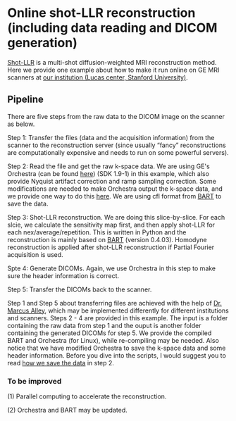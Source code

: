 # Online shot-LLR reconstruction (including data reading and DICOM generation)

[Shot-LLR](https://onlinelibrary.wiley.com/doi/full/10.1002/mrm.27488) is a multi-shot diffusion-weighted MRI reconstruction method. Here we provide one example about how to make it run online on GE MRI scanners at [our institution (Lucas center, Stanford University)](https://med.stanford.edu/rsl/about/lucas.html).

## Pipeline
There are five steps from the raw data to the DICOM image on the scanner as below.

Step 1: Transfer the files (data and the acquisition information) from the scanner to the reconstruction server (since usually “fancy” reconstructions are computationally expensive and needs to run on some powerful servers). 

Step 2: Read the file and get the raw k-space data. We are using GE's Orchestra (can be found [here](https://collaborate.mr.gehealthcare.com/welcome
)) (SDK 1.9-1) in this example, which also provide Nyquist artifact correction and ramp sampling correction. Some modifications are needed to make Orchestra output the k-space data, and we provide one way to do this [here](). We are using cfl format from [BART](https://mrirecon.github.io/bart/) to save the data.

Step 3: Shot-LLR reconstruction. We are doing this slice-by-slice. For each slcie, we calculate the sensitivity map first, and then apply shot-LLR for each nex/average/repetition. This is written in Python and the reconstruction is mainly based on [BART](https://mrirecon.github.io/bart/) (version 0.4.03). Homodyne reconstruction is applied after shot-LLR reconstruction if Partial Fourier acquisition is used.

Spte 4: Generate DICOMs. Again, we use Orchestra in this step to make sure the header information is correct.

Step 5: Transfer the DICOMs back to the scanner.


Step 1 and Step 5 about transferring files are achieved with the help of [Dr. Marcus Alley](https://med.stanford.edu/profiles/marcus-alley), which may be implemented differently for different institutions and scanners. Steps 2 - 4 are provided in this example. The input is a folder containing the raw data from step 1 and the ouput is another folder containing the generated DICOMs for step 5. We provide the compiled BART and Orchestra (for Linux), while re-compiling may be needed. Also notice that we have modified Orchestra to save the k-space data and some header information. Before you dive into the scripts, I would suggest you to read [how we save the data]() in step 2.

### To be improved
(1) Parallel computing to accelerate the reconstruction.

(2) Orchestra and BART may be updated.
